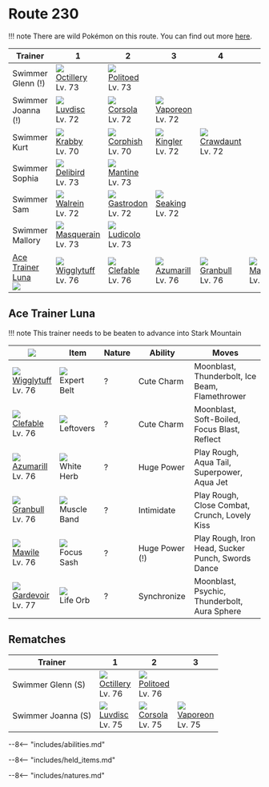 # Route 230

!!! note
    There are wild Pokémon on this route. You can find out more [here](../../wild_pokemon/route_230/).


Trainer                            | 1                                  | 2                                 | 3                                 | 4                                 | 5                              | 6
---                                | ---                                | ---                               | ---                               | ---                               | ---                            | ---
Swimmer Glenn (!)                  | ![][224]<br>[Octillery]<br>Lv. 73  | ![][186]<br>[Politoed]<br>Lv. 73  | &nbsp;                            | &nbsp;                            | &nbsp;                         | &nbsp;
Swimmer Joanna (!)                 | ![][370]<br>[Luvdisc]<br>Lv. 72    | ![][222]<br>[Corsola]<br>Lv. 72   | ![][134]<br>[Vaporeon]<br>Lv. 72  | &nbsp;                            | &nbsp;                         | &nbsp;
Swimmer Kurt                       | ![][098]<br>[Krabby]<br>Lv. 70     | ![][341]<br>[Corphish]<br>Lv. 70  | ![][099]<br>[Kingler]<br>Lv. 72   | ![][342]<br>[Crawdaunt]<br>Lv. 72 | &nbsp;                         | &nbsp;
Swimmer Sophia                     | ![][225]<br>[Delibird]<br>Lv. 73   | ![][226]<br>[Mantine]<br>Lv. 73   | &nbsp;                            | &nbsp;                            | &nbsp;                         | &nbsp;
Swimmer Sam                        | ![][365]<br>[Walrein]<br>Lv. 72    | ![][423]<br>[Gastrodon]<br>Lv. 72 | ![][119]<br>[Seaking]<br>Lv. 72   | &nbsp;                            | &nbsp;                         | &nbsp;
Swimmer Mallory                    | ![][284]<br>[Masquerain]<br>Lv. 73 | ![][272]<br>[Ludicolo]<br>Lv. 73  | &nbsp;                            | &nbsp;                            | &nbsp;                         | &nbsp;
[Ace Trainer Luna]<br>![][ace_f_2] | ![][040]<br>[Wigglytuff]<br>Lv. 76 | ![][036]<br>[Clefable]<br>Lv. 76  | ![][184]<br>[Azumarill]<br>Lv. 76 | ![][210]<br>[Granbull]<br>Lv. 76  | ![][303]<br>[Mawile]<br>Lv. 76 | ![][282]<br>[Gardevoir]<br>Lv. 77

## Ace Trainer Luna

!!! note
    This trainer needs to be beaten to advance into Stark Mountain

![][ace_f_2]                       | Item                            | Nature | Ability        | Moves
---                                | ---                             | ---    | ---            | ---
![][040]<br>[Wigglytuff]<br>Lv. 76 | ![][expert-belt]<br>Expert Belt | ?      | Cute Charm     | Moonblast, Thunderbolt, Ice Beam, Flamethrower
![][036]<br>[Clefable]<br>Lv. 76   | ![][leftovers]<br>Leftovers     | ?      | Cute Charm     | Moonblast, Soft-Boiled, Focus Blast, Reflect
![][184]<br>[Azumarill]<br>Lv. 76  | ![][white-herb]<br>White Herb   | ?      | Huge Power     | Play Rough, Aqua Tail, Superpower, Aqua Jet
![][210]<br>[Granbull]<br>Lv. 76   | ![][muscle-band]<br>Muscle Band | ?      | Intimidate     | Play Rough, Close Combat, Crunch, Lovely Kiss
![][303]<br>[Mawile]<br>Lv. 76     | ![][focus-sash]<br>Focus Sash   | ?      | Huge Power (!) | Play Rough, Iron Head, Sucker Punch, Swords Dance
![][282]<br>[Gardevoir]<br>Lv. 77  | ![][life-orb]<br>Life Orb       | ?      | Synchronize    | Moonblast, Psychic, Thunderbolt, Aura Sphere

## Rematches

Trainer            | 1                                 | 2                                | 3
---                | ---                               | ---                              | ---
Swimmer Glenn (S)  | ![][224]<br>[Octillery]<br>Lv. 76 | ![][186]<br>[Politoed]<br>Lv. 76 | &nbsp;
Swimmer Joanna (S) | ![][370]<br>[Luvdisc]<br>Lv. 75   | ![][222]<br>[Corsola]<br>Lv. 75  | ![][134]<br>[Vaporeon]<br>Lv. 75

--8<-- "includes/abilities.md"

--8<-- "includes/held_items.md"

--8<-- "includes/natures.md"

[Ace Trainer Luna]: #ace-trainer-luna
[Clefable]: ../../pokemon_changes/036/
[Wigglytuff]: ../../pokemon_changes/040/
[Krabby]: ../../pokemon_changes/098/
[Kingler]: ../../pokemon_changes/099/
[Seaking]: ../../pokemon_changes/119/
[Vaporeon]: ../../pokemon_changes/134/
[Azumarill]: ../../pokemon_changes/184/
[Politoed]: ../../pokemon_changes/186/
[Granbull]: ../../pokemon_changes/210/
[Corsola]: ../../pokemon_changes/222/
[Octillery]: ../../pokemon_changes/224/
[Delibird]: ../../pokemon_changes/225/
[Mantine]: ../../pokemon_changes/226/
[Ludicolo]: ../../pokemon_changes/272/
[Gardevoir]: ../../pokemon_changes/282/
[Masquerain]: ../../pokemon_changes/284/
[Mawile]: ../../pokemon_changes/303/
[Corphish]: ../../pokemon_changes/341/
[Crawdaunt]: ../../pokemon_changes/342/
[Walrein]: ../../pokemon_changes/365/
[Luvdisc]: ../../pokemon_changes/370/
[Gastrodon]: ../../pokemon_changes/423/
[expert-belt]: ../img/items/expert-belt.png
[focus-sash]: ../img/items/focus-sash.png
[leftovers]: ../img/items/leftovers.png
[life-orb]: ../img/items/life-orb.png
[muscle-band]: ../img/items/muscle-band.png
[white-herb]: ../img/items/white-herb.png
[036]: ../img/pokemon/036.png
[040]: ../img/pokemon/040.png
[098]: ../img/pokemon/098.png
[099]: ../img/pokemon/099.png
[119]: ../img/pokemon/119.png
[134]: ../img/pokemon/134.png
[184]: ../img/pokemon/184.png
[186]: ../img/pokemon/186.png
[210]: ../img/pokemon/210.png
[222]: ../img/pokemon/222.png
[224]: ../img/pokemon/224.png
[225]: ../img/pokemon/225.png
[226]: ../img/pokemon/226.png
[272]: ../img/pokemon/272.png
[282]: ../img/pokemon/282.png
[284]: ../img/pokemon/284.png
[303]: ../img/pokemon/303.png
[341]: ../img/pokemon/341.png
[342]: ../img/pokemon/342.png
[365]: ../img/pokemon/365.png
[370]: ../img/pokemon/370.png
[423]: ../img/pokemon/423.png
[ace_f_2]: ../img/trainer/ace_f_2.png
